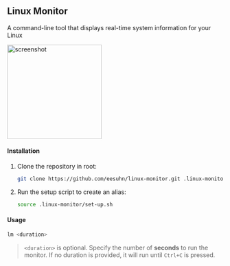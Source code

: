 ## Linux Monitor

A command-line tool that displays real-time system information for your Linux

<img src="https://github.com/eesuhn/linux-monitor/assets/102596628/4d6cf1f1-5785-49d6-a889-4e9984cc928b" alt="screenshot" width="220" />

#### Installation
1. Clone the repository in root:
	```sh
	git clone https://github.com/eesuhn/linux-monitor.git .linux-monitor
	```
2. Run the setup script to create an alias:
	```sh
	source .linux-monitor/set-up.sh
	```

#### Usage
```sh
lm <duration>
```
> `<duration>` is optional. Specify the number of <b>seconds</b> to run the monitor. If no duration is provided, it will run until `Ctrl+C` is pressed.

